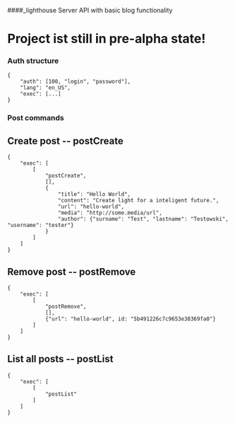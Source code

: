 ####_lighthouse Server API with basic blog functionality

# Project ist still in pre-alpha state!

### Auth structure
```
{
    "auth": [100, "login", "password"],
    "lang": "en_US",
	"exec": [...]
}
```

### Post commands

## Create post -- postCreate
```
{
	"exec": [
		[
			"postCreate",
			[],
			{
				"title": "Hello World", 
				"content": "Create light for a inteligent future.", 
				"url": "hello-world", 
				"media": "http://some.media/url",
				"author": {"surname": "Test", "lastname": "Testowski", "username": "tester"}
			}
		]
	]
}
```
## Remove post -- postRemove
```
{
	"exec": [
		[
			"postRemove",
			[],
			{"url": "hello-world", id: "5b491226c7c9653e38369fa0"}
		]
	]
}
```
## List all posts -- postList
```
{
	"exec": [
		[
			"postList"
		]
	]
}
```
